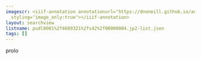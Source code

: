 ```yaml
---
imagescr: <iiif-annotation annotationurl="https://dnoneill.github.io/annotate/annotations/pudl0001%2f4609321%2fs42%2f00000004.jp2-1.json"
  styling="image_only:true"></iiif-annotation>
layout: searchview
listname: pudl0001%2f4609321%2fs42%2f00000004.jp2-list.json
tags: []
---
```

prolo
